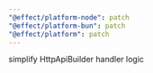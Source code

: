 ```yaml
---
"@effect/platform-node": patch
"@effect/platform-bun": patch
"@effect/platform": patch
---
```


simplify HttpApiBuilder handler logic
